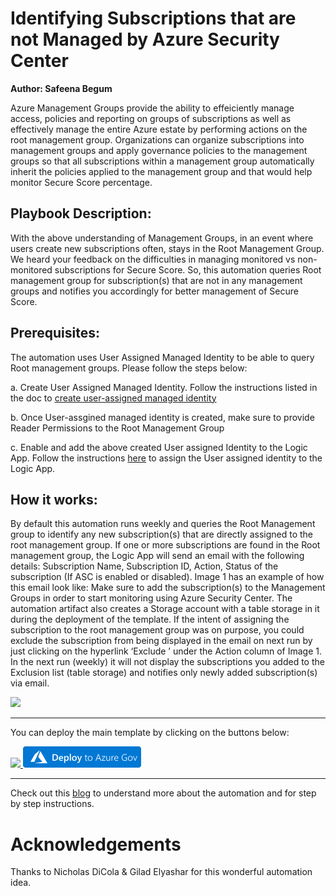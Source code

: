 # Identifying Subscriptions that are not Managed by Azure Security Center
**Author: Safeena Begum**

Azure Management Groups provide the ability to effeiciently manage access, policies and reporting on groups of subscriptions as well as effectively manage the entire Azure estate by performing actions on the root management group. Organizations can organize subscriptions into management groups and apply governance policies to the management groups so that all subscriptions within a management group automatically inherit the policies applied to the management group and that would help monitor Secure Score percentage.

## Playbook Description: 
With the above understanding of Management Groups, in an event where users create new subscriptions often, stays in the Root Management Group. We heard your feedback on the difficulties in managing monitored vs non-monitored subscriptions for Secure Score. 
So, this automation queries Root management group for subscription(s) that are not in any management groups and notifies you accordingly for better management of Secure Score.

## Prerequisites: 
The automation uses User Assigned Managed Identity to be able to query Root management groups. Please follow the steps below:

a. Create User Assigned Managed Identity. Follow the instructions listed in the doc to [create user-assigned managed identity](https://docs.microsoft.com/en-us/azure/active-directory/managed-identities-azure-resources/how-to-manage-ua-identity-portal#create-a-user-assigned-managed-identity)

b. Once User-assgined managed identity is created, make sure to provide Reader Permissions to the Root Management Group  

c. Enable and add the above created User assigned Identity to the Logic App. Follow the instructions [here](https://docs.microsoft.com/en-us/azure/logic-apps/create-managed-service-identity#create-user-assigned-identity-in-the-azure-portal) to assign the User assigned identity to the Logic App. 

## How it works: 
By default this automation runs weekly and queries the Root Management group to identify any new subscription(s) that are directly assigned to the root management group. 
If one or more subscriptions are found in the Root management group, the Logic App will send an email with the following details: Subscription Name, Subscription ID, Action, Status of the subscription (If ASC is enabled or disabled). Image 1 has an example of how this email look like:
Make sure to add the subscription(s) to the Management Groups in order to start monitoring using Azure Security Center.
The automation artifact also creates a Storage account with a table storage in it during the deployment of the template. If the intent of assigning the subscription to the root management group was on purpose, you could exclude the subscription from being displayed in the email on next run by just clicking on the hyperlink ‘Exclude <subscriptionname>’ under the Action column of Image 1. 
In the next run (weekly) it will not display the subscriptions you added to the Exclusion list (table storage) and notifies only newly added subscription(s) via email. 

![](https://github.com/Azure/Azure-Security-Center/blob/master/Workflow%20automation/SubscriptionManagement/Images/ExampleEmailOutput.PNG)
***

You can deploy the main template by clicking on the buttons below:

<a href="https://portal.azure.com/#create/Microsoft.Template/uri/https%3A%2F%2Fraw.githubusercontent.com%2FAzure%2FAzure-Security-Center%2Fmaster%2FWorkflow%2520automation%2FSubscriptionManagement%2Fazuredeploy.json" target="_blank">
    <img src="https://aka.ms/deploytoazurebutton"/>
</a>
<a href="https://portal.azure.com/#create/Microsoft.Template/uri/https%3A%2F%2Fraw.githubusercontent.com%2FAzure%2FAzure-Security-Center%2Fmaster%2FWorkflow%2520automation%2FSubscriptionManagement%2Fazuredeploy.json" target="_blank">
<img src="https://raw.githubusercontent.com/Azure/azure-quickstart-templates/master/1-CONTRIBUTION-GUIDE/images/deploytoazuregov.png"/>
</a> 

***
Check out this [blog](https://techcommunity.microsoft.com/t5/azure-security-center/identifying-subscriptions-that-are-not-managed-by-azure-security/ba-p/2111408) to understand more about the automation and for step by step instructions. 

# Acknowledgements
Thanks to Nicholas DiCola & Gilad Elyashar for this wonderful automation idea. <br>
